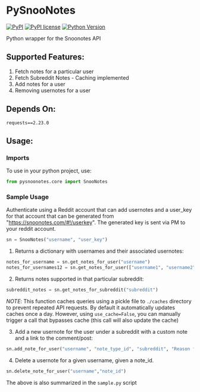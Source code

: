 # PySnooNotes

[![PyPI](https://img.shields.io/pypi/v/pysnoonotes.svg)](https://pypi.org/project/pysnoonotes/) [![PyPI license](https://img.shields.io/pypi/l/pysnoonotes.svg)](https://github.com/mmshivesh/PySnooNotes/blob/master/LICENSE) [![Python Version](https://img.shields.io/badge/Python-%3E%3D3.6-blue)]()

Python wrapper for the Snoonotes API

## Supported Features:

1. Fetch notes for a particular user
2. Fetch Subreddit Notes - Caching implemented 
3. Add notes for a user
4. Removing usernotes for a user

## Depends On:

`requests==2.23.0`

## Usage:

### Imports

To use in your python project, use:

```python
from pysnoonotes.core import SnooNotes
```

### Sample Usage

Authenticate using a Reddit account that can add usernotes and a user_key for that account that can be generated from "https://snoonotes.com/#!/userkey". The generated key is sent via PM to your reddit account.

```python
sn = SnooNotes("username", "user_key")
```

1. Returns a dictionary with usernames and their associated usernotes:

```python
notes_for_username = sn.get_notes_for_user("username")
notes_for_usernames12 = sn.get_notes_for_user(["username1", "username2"])
```

2. Returns notes supported in that particular subreddit:

```python
subreddit_notes = sn.get_notes_for_subreddit("subreddit")
```

*NOTE*: This function caches queries using a pickle file to `./caches` directory to prevent repeated API requests. By default it automatically updates caches once a day. However, using `use_cache=False`, you can manually trigger a call that bypasses cache (this call will also update the cache)

3. Add a new usernote for the user under a subreddit with a custom note and a link to the comment/post:

```python
sn.add_note_for_user("username", "note_type_id", "subreddit", "Reason for note", "www.reddit.com/r/subreddit/123abc/.../123abc")
```

4. Delete a usernote for a given username, given a note_id.

```python
sn.delete_note_for_user("username","note_id")
```

The above is also summarized in the `sample.py` script

